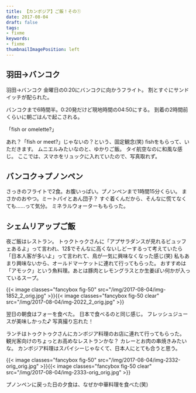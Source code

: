 ```yaml
---
title: 【カンボジア】ご飯！その①
date: 2017-08-04
draft: false
tags:
- fixme
keywords:
- fixme
thumbnailImagePosition: left
---
```

## 羽田→バンコク
羽田→バンコク
金曜日の0:20にバンコクに向かうフライト。
割とすぐにサンドイッチが配られた。

バンコクまで6時間半。0:20発だけど現地時間の04:50にする。
到着の2時間前くらいに朝ごはんで起こされる。

「fish or omelette?」

あれ？「fish or meet?」じゃないの？という、固定観念(笑)
fishをもらって、いただきます。
ムニエルみたいなのと、ゆかりご飯。
タイ航空なのに和風な感じ。
ここでは、スマホをリュックに入れていたので、写真取れず。


## バンコク→プノンペン
さっきのフライトで2食。お腹いっぱい。プノンペンまで1時間15分くらい。
まさかのおやつ。ミートパイとあん団子？
すぐ着くんだから、そんなに慌てなくても……って気分。
ミネラルウォーターももらった。
## シェムリアップご飯
夜ご飯はレストラン。
トゥクトゥクさんに「アプサラダンスが見れるビュッフェあるよ」って言われ、12$でそんなに高くないしどーするって考えていたら「日本人客が多いよ」って言われて、鳥が一気に興味なくなった感じ(笑)
私もあまり興味ないから、オールドマーケットに連れて行ってもらった。
おすすめは「アモック」という魚料理。
​あとは豚肉とレモングラスとか生姜ぽい何かが入っているスープ。
​


{{< image classes="fancybox fig-50" src="/img/2017-08-04/img-1852_2_orig.jpg" >}}{{< image classes="fancybox fig-50 clear" src="/img/2017-08-04/img-2022_2_orig.jpg" >}}


翌日の朝食はフォーを食べた。
日本で食べるのと同じ感じ。
フレッシュジュースが美味しかった♪
写真撮り忘れた！

ランチはトゥクトゥクさんにカンボジア料理のお店に連れて行ってもらった。
観光客向けのちょっとお高めなレストランかな？
カレーとお肉の串焼きみたいな。
カンボジア料理はスパイシーじゃなくて、日本人にとても合うと思う。



{{< image classes="fancybox fig-50" src="/img/2017-08-04/img-2332-orig_orig.jpg" >}}{{< image classes="fancybox fig-50 clear" src="/img/2017-08-04/img-2333-orig_orig.jpg" >}}


プノンペンに戻った日の夕食は、なぜか中華料理を食べた(笑)